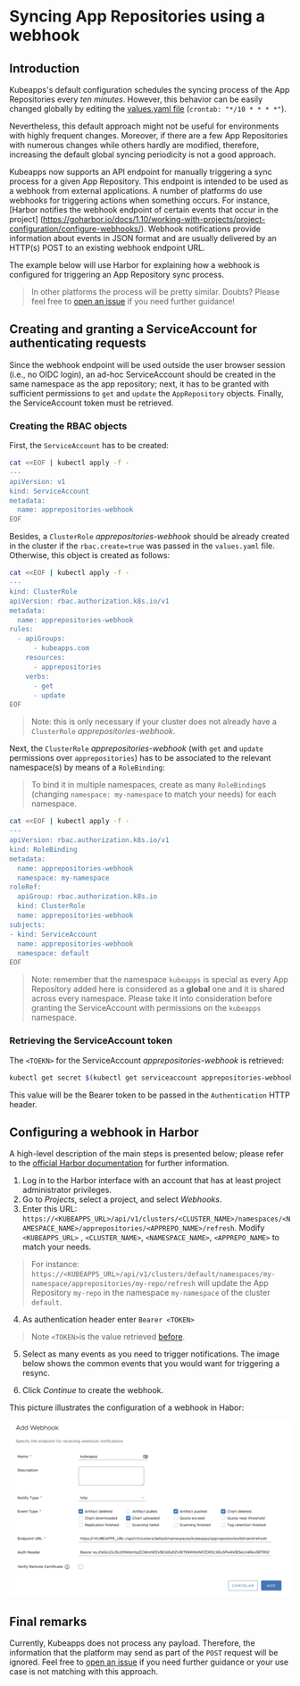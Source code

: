 
# Syncing App Repositories using a webhook

##  Introduction

Kubeapps's default configuration schedules the syncing process of the App Repositories every *ten minutes*. However, this behavior can be easily changed globally by editing the [values.yaml file](https://github.com/kubeapps/kubeapps/blob/master/chart/kubeapps/values.yaml#L215) (`crontab: "*/10 * * * *"`).

Nevertheless, this default approach might not be useful for environments with highly frequent changes. Moreover, if there are a few App Repositories with numerous changes while others hardly are modified, therefore, increasing the default global syncing periodicity is not a good approach.

Kubeapps now supports an API endpoint for manually triggering a sync process for a given App Repository. This endpoint is intended to be used as a webhook from external applications.
A number of platforms do use webhooks for triggering actions when something occurs. For instance, [Harbor notifies the webhook endpoint of certain events that occur in the project]
(https://goharbor.io/docs/1.10/working-with-projects/project-configuration/configure-webhooks/).
Webhook notifications provide information about events in JSON format and are usually delivered by an HTTP(s) POST to an existing webhook endpoint URL.

The example below will use Harbor for explaining how a webhook is configured for triggering an App Repository sync process.
> In other platforms the process will be pretty similar. Doubts? Please feel free to [open an issue](https://github.com/kubeapps/kubeapps/issues/new) if you need further guidance!


## Creating and granting a ServiceAccount for authenticating requests

Since the webhook endpoint will be used outside the user browser session (i.e., no OIDC login), an ad-hoc ServiceAccount should be created in the same namespace as the app repository; next, it has to be granted with sufficient permissions to `get` and `update` the `AppRepository` objects. Finally, the ServiceAccount token must be retrieved.

### Creating the RBAC objects

First, the `ServiceAccount` has to be created:

```bash
cat <<EOF | kubectl apply -f -
---
apiVersion: v1
kind: ServiceAccount
metadata:
  name: apprepositories-webhook
EOF
```

Besides, a `ClusterRole` *apprepositories-webhook* should be already created in the cluster if the `rbac.create=true` was passed in the `values.yaml`  file. Otherwise, this object is created as follows:

```bash
cat <<EOF | kubectl apply -f -
---
kind: ClusterRole
apiVersion: rbac.authorization.k8s.io/v1
metadata:
  name: apprepositories-webhook
rules:
  - apiGroups:
      - kubeapps.com
    resources:
      - apprepositories
    verbs:
      - get
      - update
EOF
```
> Note: this is only necessary if your cluster does not already have a `ClusterRole` *apprepositories-webhook*.

Next, the `ClusterRole` *apprepositories-webhook* (with `get` and `update` permissions over `apprepositories`) has to be associated to the relevant namespace(s) by means of a `RoleBinding`:

> To bind it in multiple namespaces, create as many `RoleBinding`s (changing `namespace: my-namespace` to match your needs) for each namespace.

```bash
cat <<EOF | kubectl apply -f -
---
apiVersion: rbac.authorization.k8s.io/v1
kind: RoleBinding
metadata:
  name: apprepositories-webhook
  namespace: my-namespace
roleRef:
  apiGroup: rbac.authorization.k8s.io
  kind: ClusterRole
  name: apprepositories-webhook
subjects:
- kind: ServiceAccount
  name: apprepositories-webhook
  namespace: default
EOF
```
> Note: remember that the namespace `kubeapps` is special as every App Repository added here is considered as a **global** one and it is shared across every namespace. Please take it into consideration before granting the ServiceAccount with permissions on the `kubeapps` namespace.


### Retrieving the ServiceAccount token

The `<TOEKN>`  for the ServiceAccount *apprepositories-webhook* is retrieved:

```bash
kubectl get secret $(kubectl get serviceaccount apprepositories-webhook -o jsonpath='{range .secrets[*]}{.name}{"\n"}{end}' | grep apprepositories-webhook) -o jsonpath='{.data.token}' -o go-template='{{.data.token | base64decode}}' && echo
```
This value will be the Bearer token to be passed in the `Authentication` HTTP header.

## Configuring a webhook in Harbor

A high-level description of the main steps is presented below; please refer to the [official Harbor documentation](https://goharbor.io/docs/1.10/working-with-projects/project-configuration/configure-webhooks/) for further information.

1. Log in to the Harbor interface with an account that has at least project administrator privileges.
2. Go to  *Projects*, select a project, and select  *Webhooks*.
3. Enter this URL: `https://<KUBEAPPS_URL>/api/v1/clusters/<CLUSTER_NAME>/namespaces/<NAMESPACE_NAME>/apprepositories/<APPREPO_NAME>/refresh`. Modify `<KUBEAPPS_URL>` , `<CLUSTER_NAME>`, `<NAMESPACE_NAME>`, `<APPREPO_NAME>` to match your needs. 
  > For instance: `https://<KUBEAPPS_URL>/api/v1/clusters/default/namespaces/my-namespace/apprepositories/my-repo/refresh` will update the App Repository `my-repo` in the namespace `my-namespace` of the cluster `default`.
  
4.  As authentication header enter `Bearer <TOKEN>`
  > Note `<TOKEN>`is the value retrieved [before](#retrieving-the-serviceaccount-token).
  
5. Select as many events as you need to trigger notifications. The image below shows the common events that you would want for triggering a resync.

6.  Click  *Continue*  to create the webhook.

This picture illustrates the configuration of a webhook in Habor:

  ![Configuring a webhook in Harbor](../img/harbor-webhook.png)

## Final remarks

Currently, Kubeapps does not process any payload. Therefore, the information that the platform may send as part of the `POST` request will be ignored.
Feel free to [open an issue](https://github.com/kubeapps/kubeapps/issues/new) if you need further guidance or your use case is not matching with this approach.
